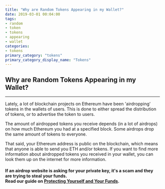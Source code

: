 ```yaml
---
title: "Why are Random Tokens Appearing in my Wallet?"
date: 2019-03-01 00:04:00
tags:
- random
- token
- tokens
- appearing
- wallet
categories:
- tokens
primary_category: "tokens"
primary_category_display_name: "Tokens"
---
```


## Why are Random Tokens Appearing in my Wallet?
***

Lately, a lot of blockchain projects on Ethereum have been 'airdropping' tokens in the wallets of users. This is done to either spread the distribution of tokens, or to advertise the token to users.

The amount of airdropped tokens you receive depends (in a lot of airdrops) on how much Ethereum you had at a specified block. Some airdrops drop the same amount of tokens to everyone.

That said, your Ethereum address is public on the blockchain, which means that anyone is able to send you ETH and/or tokens. If you want to find more information about airdropped tokens you received in your wallet, you can look them up on the internet for more information.

#### If an airdrop website is asking for your private key, it's a scam and they are trying to steal your funds. <br> Read our guide on [Protecting Yourself and Your Funds]().